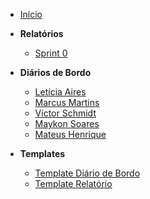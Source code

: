 - [Início](/)

- **Relatórios**

  - [Sprint 0](relatorios/Sprint-0.md)

- **Diários de Bordo**

  - [Letícia Aires](diario-de-bordo/leticia-aires.md)
  - [Marcus Martins](diario-de-bordo/marcus-martins.md)
  - [Víctor Schmidt](diario-de-bordo/victor-schmidt.md)
  - [Maykon Soares](diario-de-bordo/maykon-soares.md)
  - [Mateus Henrique](diario-de-bordo/mateus_henrique.md)

- **Templates**
  - [Template Diário de Bordo](templates/template-diario-bordo.md)
  - [Template Relatório](templates/template-relatorio.md)
